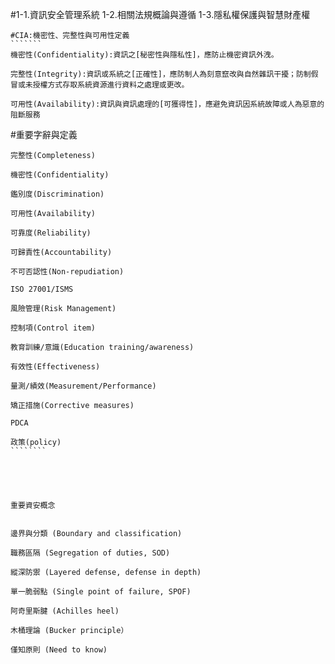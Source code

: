 #1-1.資訊安全管理系統
1-2.相關法規概論與遵循
1-3.隱私權保護與智慧財產權
````````
#CIA:機密性、完整性與可用性定義
```````
機密性(Confidentiality):資訊之[秘密性與隱私性]，應防止機密資訊外洩。

完整性(Integrity):資訊或系統之[正確性]，應防制人為刻意竄改與自然雜訊干擾；防制假冒或未授權方式存取系統資源進行資料之處理或更改。

可用性(Availability):資訊與資訊處理的[可獲得性]，應避免資訊因系統故障或人為惡意的阻斷服務
````````
#重要字辭與定義
``````````
完整性(Completeness)   

機密性(Confidentiality)

鑑別度(Discrimination)

可用性(Availability)

可靠度(Reliability)

可歸責性(Accountability)

不可否認性(Non-repudiation)

ISO 27001/ISMS 

風險管理(Risk Management)

控制項(Control item)

教育訓練/意識(Education training/awareness)

有效性(Effectiveness)

量測/績效(Measurement/Performance)

矯正措施(Corrective measures)

PDCA 

政策(policy)
````````





重要資安概念


邊界與分類 (Boundary and classification)

職務區隔 (Segregation of duties, SOD)

縱深防禦 (Layered defense, defense in depth)

單一脆弱點 (Single point of failure, SPOF)

阿奇里斯腱 (Achilles heel)

木桶理論 (Bucker principle）

僅知原則 (Need to know)















